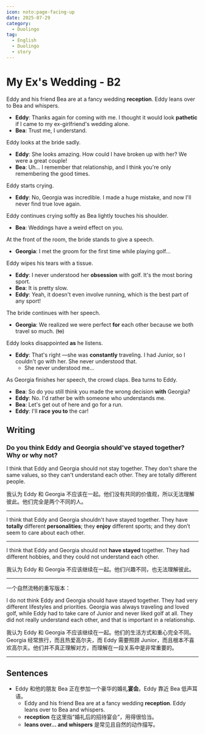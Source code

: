```yaml
---
icon: noto:page-facing-up
date: 2025-07-29
category:
  - Duolingo
tag:
  - English
  - Duolingo
  - story
---
```


# My Ex's Wedding - B2

Eddy and his friend Bea are at a fancy wedding **reception**. Eddy leans over to Bea and whispers.

- **Eddy**: Thanks again for coming with me. I thought it would look **pathetic** if I came to my ex-girlfriend's wedding alone.
- **Bea**: Trust me, I understand.

Eddy looks at the bride sadly.

- **Eddy**: She looks amazing. How could I have broken up with her? We were a great couple!
- **Bea**: Uh… I remember that relationship, and I think you're only remembering the good times.

Eddy starts crying.

- **Eddy**: No, Georgia was incredible. I made a huge mistake, and now I'll never find true love again.

Eddy continues crying softly as Bea lightly touches his shoulder.

- **Bea**: Weddings have a weird effect on you.

At the front of the room, the bride stands to give a speech.

- **Georgia**: I met the groom for the first time while playing golf…

Eddy wipes his tears with a tissue.

- **Eddy**: I never understood her **obsession** with golf. It's the most boring sport.
- **Bea**: It is pretty slow.
- **Eddy**: Yeah, it doesn't even involve running, which is the best part of any sport!

The bride continues with her speech.

- **Georgia**: We realized we were perfect **for** each other because we both travel so much. (~~to~~)

Eddy looks disappointed **as** he listens.

- **Eddy**: That's right —she was **constantly** traveling. I had Junior, so I couldn't go with her. She never understood that.
  - She never understood me…

As Georgia finishes her speech, the crowd claps. Bea turns to Eddy.

- **Bea**: So do you still think you made the wrong decision **with** Georgia?
- **Eddy**: No. I'd rather be with someone who understands me.
- **Bea**: Let's get out of here and go for a run.
- **Eddy**: I'll **race you to** the car!

## Writing

### Do you think Eddy and Georgia should've stayed together? Why or why not?

I think that Eddy and Georgia should not stay together. They don't share the same values, so they can't understand each other. They are totally different people.

我认为 Eddy 和 Georgia 不应该在一起。他们没有共同的价值观，所以无法理解彼此。他们完全是两个不同的人。

---

I think that Eddy and Georgia shouldn't have stayed together. They have **totally** different **personalities**; they **enjoy** different sports; and they don’t seem to care about each other.

---

I think that Eddy and Georgia should not **have stayed** together. They had different hobbies, and they could not understand each other.

我认为 Eddy 和 Georgia 不应该继续在一起。他们兴趣不同，也无法理解彼此。

---

一个自然流畅的重写版本：

I do not think Eddy and Georgia should have stayed together. They had very different lifestyles and priorities. Georgia was always traveling and loved golf, while Eddy had to take care of Junior and never liked golf at all. They did not really understand each other, and that is important in a relationship.

我认为 Eddy 和 Georgia 不应该继续在一起。他们的生活方式和重心完全不同。Georgia 经常旅行，而且热爱高尔夫，而 Eddy 需要照顾 Junior，而且根本不喜欢高尔夫。他们并不真正理解对方，而理解在一段关系中是非常重要的。

---

## Sentences

- Eddy 和他的朋友 Bea 正在参加一个豪华的婚礼**宴会**。Eddy 靠近 Bea 低声耳语。
  - Eddy and his friend Bea are at a fancy wedding **reception**. Eddy leans over to Bea and whispers.
  - **reception** 在这里指“婚礼后的招待宴会”，用得很恰当。
  - **leans over… and whispers** 是常见且自然的动作描写。
